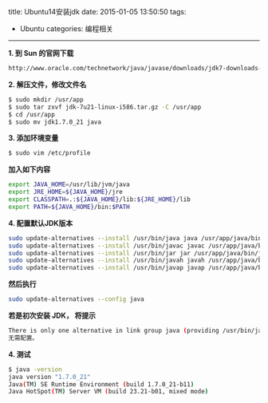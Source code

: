 title: Ubuntu14安装jdk
date: 2015-01-05 13:50:50
tags:
- Ubuntu
categories: 编程相关
---
**1. 到 Sun 的官网下载**  
``` bash
http://www.oracle.com/technetwork/java/javase/downloads/jdk7-downloads-1880260.html
```
**2. 解压文件，修改文件名**    
``` bash
$ sudo mkdir /usr/app
$ sudo tar zxvf jdk-7u21-linux-i586.tar.gz -C /usr/app
$ cd /usr/app
$ sudo mv jdk1.7.0_21 java
```
<!--more-->
**3. 添加环境变量**  
``` bash
$ sudo vim /etc/profile
```
**加入如下内容**
``` bash
export JAVA_HOME=/usr/lib/jvm/java
export JRE_HOME=${JAVA_HOME}/jre  
export CLASSPATH=.:${JAVA_HOME}/lib:${JRE_HOME}/lib  
export PATH=${JAVA_HOME}/bin:$PATH  
```

**4. 配置默认JDK版本**  
``` bash
sudo update-alternatives --install /usr/bin/java java /usr/app/java/bin/java 300  
sudo update-alternatives --install /usr/bin/javac javac /usr/app/java/bin/javac 300  
sudo update-alternatives --install /usr/bin/jar jar /usr/app/java/bin/jar 300   
sudo update-alternatives --install /usr/bin/javah javah /usr/app/java/bin/javah 300   
sudo update-alternatives --install /usr/bin/javap javap /usr/app/java/bin/javap 300
```

**然后执行**
``` bash
sudo update-alternatives --config java
```

**若是初次安装 JDK， 将提示**
``` bash
There is only one alternative in link group java (providing /usr/bin/java): /usr/lib/jvm/java/bin/java
无需配置。
```
**4. 测试**  
``` bash
$ java -version
java version "1.7.0_21"
Java(TM) SE Runtime Environment (build 1.7.0_21-b11)
Java HotSpot(TM) Server VM (build 23.21-b01, mixed mode)
```
